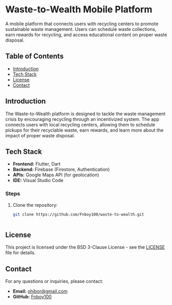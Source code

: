 # Waste-to-Wealth Mobile Platform

A mobile platform that connects users with recycling centers to promote sustainable waste management. Users can schedule waste collections, earn rewards for recycling, and access educational content on proper waste disposal.

## Table of Contents

- [Introduction](#introduction)
- [Tech Stack](#tech-stack)
- [License](#license)
- [Contact](#contact)



## Introduction

The Waste-to-Wealth platform is designed to tackle the waste management crisis by encouraging recycling through an incentivized system. The app connects users with local recycling centers, allowing them to schedule pickups for their recyclable waste, earn rewards, and learn more about the impact of proper waste disposal.


## Tech Stack

- **Frontend:** Flutter, Dart
- **Backend:** Firebase (Firestore, Authentication)
- **APIs:** Google Maps API (for geolocation)
- **IDE:** Visual Studio Code


### Steps
1. Clone the repository:
   ```bash
   git clone https://github.com/Fnboy100/waste-to-wealth.git



## License

This project is licensed under the BSD 3-Clause License - see the [LICENSE](LICENSE) file for details.



## Contact

For any questions or inquiries, please contact:

- **Email:** [ohibor@gmail.com](mailto:ohibor@gmail.com)
- **GitHub:** [Fnboy100](https://github.com/Fnboy100)



